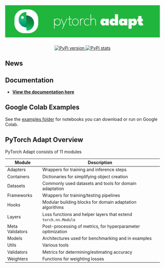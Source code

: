 <h1 align="center">
<a href="https://github.com/KevinMusgrave/pytorch-adapt">
<img alt="Logo" src="https://github.com/KevinMusgrave/pytorch-adapt/blob/main/docs/imgs/Logo.png">
</a>
</h2>
<p align="center">
 <a href="https://badge.fury.io/py/pytorch-adapt">
     <img alt="PyPi version" src="https://badge.fury.io/py/pytorch-adapt.svg">
 </a>
 
<a href="https://pypistats.org/packages/pytorch-adapt">
     <img alt="PyPi stats" src="https://img.shields.io/pypi/dm/pytorch-adapt">
 </a>
 
</p>

## News

## Documentation
- [**View the documentation here**](https://kevinmusgrave.github.io/pytorch-adapt/)

## Google Colab Examples
See the [examples folder](https://github.com/KevinMusgrave/pytorch-adapt/blob/master/examples/README.md) for notebooks you can download or run on Google Colab.
  
## PyTorch Adapt Overview
PyTorch Adapt consists of 11 modules

| Module | Description |
| --- | --- |
| Adapters | Wrappers for training and inference steps
| Containers | Dictionaries for simplifying object creation
| Datasets | Commonly used datasets and tools for domain adaptation
| Frameworks | Wrappers for training/testing pipelines
| Hooks | Modular building blocks for domain adaptation algorithms
| Layers | Loss functions and helper layers that extend ```torch.nn.Module```
| Meta Validators | Post-processing of metrics, for hyperparameter optimization
| Models | Architectures used for benchmarking and in examples
| Utils | Various tools
| Validators | Metrics for determining/estimating accuracy
| Weighters | Functions for weighting losses
  
